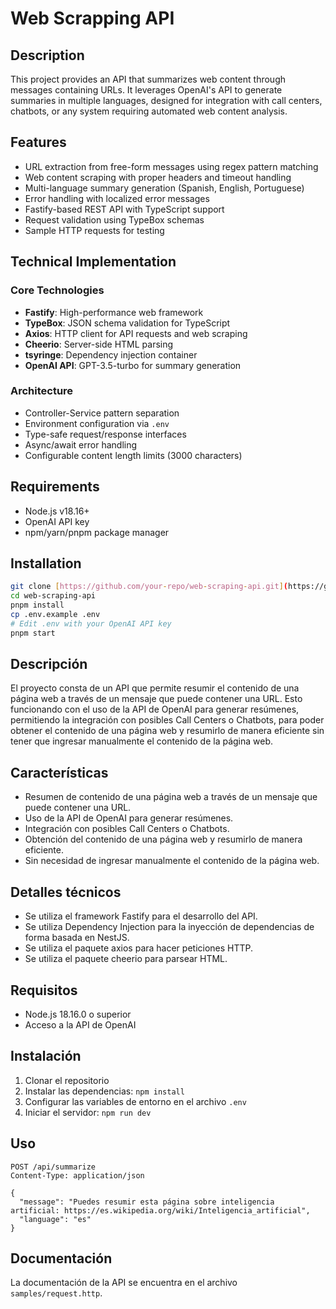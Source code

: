 # Web Scrapping API


## Description

This project provides an API that summarizes web content through messages containing URLs. It leverages OpenAI's API to generate summaries in multiple languages, designed for integration with call centers, chatbots, or any system requiring automated web content analysis.

## Features

- URL extraction from free-form messages using regex pattern matching
- Web content scraping with proper headers and timeout handling
- Multi-language summary generation (Spanish, English, Portuguese)
- Error handling with localized error messages
- Fastify-based REST API with TypeScript support
- Request validation using TypeBox schemas
- Sample HTTP requests for testing

## Technical Implementation

### Core Technologies
- **Fastify**: High-performance web framework
- **TypeBox**: JSON schema validation for TypeScript
- **Axios**: HTTP client for API requests and web scraping
- **Cheerio**: Server-side HTML parsing
- **tsyringe**: Dependency injection container
- **OpenAI API**: GPT-3.5-turbo for summary generation

### Architecture
- Controller-Service pattern separation
- Environment configuration via `.env`
- Type-safe request/response interfaces
- Async/await error handling
- Configurable content length limits (3000 characters)

## Requirements

- Node.js v18.16+
- OpenAI API key
- npm/yarn/pnpm package manager

## Installation

```bash
git clone [https://github.com/your-repo/web-scraping-api.git](https://github.com/your-repo/web-scraping-api.git)
cd web-scraping-api
pnpm install
cp .env.example .env
# Edit .env with your OpenAI API key
pnpm start
```

## Descripción

El proyecto consta de un API que permite resumir el contenido de una página web a través de un mensaje que puede contener una URL. Esto funcionando con el uso de la API de OpenAI para generar resúmenes, permitiendo la integración con posibles Call Centers o Chatbots, para poder obtener el contenido de una página web y resumirlo de manera eficiente sin tener que ingresar manualmente el contenido de la página web.

## Características

- Resumen de contenido de una página web a través de un mensaje que puede contener una URL.
- Uso de la API de OpenAI para generar resúmenes.
- Integración con posibles Call Centers o Chatbots.
- Obtención del contenido de una página web y resumirlo de manera eficiente.
- Sin necesidad de ingresar manualmente el contenido de la página web.

## Detalles técnicos

- Se utiliza el framework Fastify para el desarrollo del API.
- Se utiliza Dependency Injection para la inyección de dependencias de forma basada en NestJS.
- Se utiliza el paquete axios para hacer peticiones HTTP.
- Se utiliza el paquete cheerio para parsear HTML.

## Requisitos

- Node.js 18.16.0 o superior
- Acceso a la API de OpenAI

## Instalación

1. Clonar el repositorio
2. Instalar las dependencias: `npm install`
3. Configurar las variables de entorno en el archivo `.env`
4. Iniciar el servidor: `npm run dev`

## Uso

```http
POST /api/summarize
Content-Type: application/json

{
  "message": "Puedes resumir esta página sobre inteligencia artificial: https://es.wikipedia.org/wiki/Inteligencia_artificial",
  "language": "es" 
}
```

## Documentación

La documentación de la API se encuentra en el archivo `samples/request.http`.

